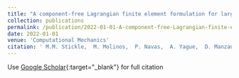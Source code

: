 ```yaml
---
title: "A component-free Lagrangian finite element formulation for large strain elastodynamics"
collection: publications
permalink: /publication/2022-01-01-A-component-free-Lagrangian-finite-element-formulation-for-large-strain-elastodynamics
date: 2022-01-01
venue: 'Computational Mechanics'
citation: ' M.M. Stickle,  M. Molinos,  P. Navas,  A. Yague,  D. Manzanal,  S. Moussavi,  M. Pastor, &quot;A component-free Lagrangian finite element formulation for large strain elastodynamics.&quot; Computational Mechanics, 2022.'
---
```

Use [Google Scholar](https://scholar.google.com/scholar?q=A+component+free+Lagrangian+finite+element+formulation+for+large+strain+elastodynamics){:target="_blank"} for full citation